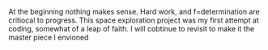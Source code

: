 At the beginning nothing makes sense. Hard work, and f=determination are critiocal to progress.
This space exploration project was my first attempt at coding, somewhat of a leap of faith.
I will cobtinue to revisit to make it the master piece I envioned
